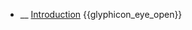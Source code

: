 * __ [Introduction]({{baseUrl}}/uml/classDiagrams/introduction) <trigger for="pop:classDiagrams-introduction-preview">{{glyphicon_eye_open}}</trigger>

<popover id="pop:classDiagrams-introduction-preview" title="{{glyphicon_eye_open}} Introduction" placement="right">
  <div slot="content">
    <include src=".\preview.md" />
  </div>
</popover>
